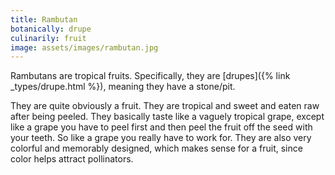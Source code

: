 ```yaml
---
title: Rambutan
botanically: drupe
culinarily: fruit
image: assets/images/rambutan.jpg
---
```

Rambutans are tropical fruits. Specifically, they are [drupes]({% link _types/drupe.html %}), meaning they have a stone/pit.

They are quite obviously a fruit. They are tropical and sweet and eaten raw after being peeled. They basically taste like a vaguely tropical grape, except like a grape you have to peel first and then peel the fruit off the seed with your teeth. So like a grape you really have to work for. They are also very colorful and memorably designed, which makes sense for a fruit, since color helps attract pollinators.